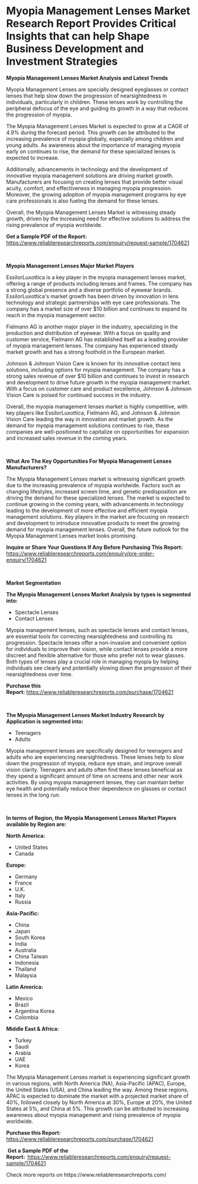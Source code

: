 <p><h1>Myopia Management Lenses Market Research Report Provides Critical Insights that can help Shape Business Development and Investment Strategies</h1></p><p><strong>Myopia Management Lenses Market Analysis and Latest Trends</strong></p>
<p><p>Myopia Management Lenses are specially designed eyeglasses or contact lenses that help slow down the progression of nearsightedness in individuals, particularly in children. These lenses work by controlling the peripheral defocus of the eye and guiding its growth in a way that reduces the progression of myopia.</p><p>The Myopia Management Lenses Market is expected to grow at a CAGR of 4.9% during the forecast period. This growth can be attributed to the increasing prevalence of myopia globally, especially among children and young adults. As awareness about the importance of managing myopia early on continues to rise, the demand for these specialized lenses is expected to increase.</p><p>Additionally, advancements in technology and the development of innovative myopia management solutions are driving market growth. Manufacturers are focusing on creating lenses that provide better visual acuity, comfort, and effectiveness in managing myopia progression. Moreover, the growing adoption of myopia management programs by eye care professionals is also fueling the demand for these lenses.</p><p>Overall, the Myopia Management Lenses Market is witnessing steady growth, driven by the increasing need for effective solutions to address the rising prevalence of myopia worldwide.</p></p>
<p><strong>Get a Sample PDF of the Report:&nbsp;</strong> <a href="https://www.reliableresearchreports.com/enquiry/request-sample/1704621">https://www.reliableresearchreports.com/enquiry/request-sample/1704621</a></p>
<p>&nbsp;</p>
<p><strong>Myopia Management Lenses Major Market Players</strong></p>
<p><p>EssilorLuxottica is a key player in the myopia management lenses market, offering a range of products including lenses and frames. The company has a strong global presence and a diverse portfolio of eyewear brands. EssilorLuxottica's market growth has been driven by innovation in lens technology and strategic partnerships with eye care professionals. The company has a market size of over $10 billion and continues to expand its reach in the myopia management sector. </p><p>Fielmann AG is another major player in the industry, specializing in the production and distribution of eyewear. With a focus on quality and customer service, Fielmann AG has established itself as a leading provider of myopia management lenses. The company has experienced steady market growth and has a strong foothold in the European market.</p><p>Johnson & Johnson Vision Care is known for its innovative contact lens solutions, including options for myopia management. The company has a strong sales revenue of over $10 billion and continues to invest in research and development to drive future growth in the myopia management market. With a focus on customer care and product excellence, Johnson & Johnson Vision Care is poised for continued success in the industry.</p><p>Overall, the myopia management lenses market is highly competitive, with key players like EssilorLuxottica, Fielmann AG, and Johnson & Johnson Vision Care leading the way in innovation and market growth. As the demand for myopia management solutions continues to rise, these companies are well-positioned to capitalize on opportunities for expansion and increased sales revenue in the coming years.</p></p>
<p>&nbsp;</p>
<p><strong>What Are The Key Opportunities For Myopia Management Lenses Manufacturers?</strong></p>
<p><p>The Myopia Management Lenses market is witnessing significant growth due to the increasing prevalence of myopia worldwide. Factors such as changing lifestyles, increased screen time, and genetic predisposition are driving the demand for these specialized lenses. The market is expected to continue growing in the coming years, with advancements in technology leading to the development of more effective and efficient myopia management solutions. Key players in the market are focusing on research and development to introduce innovative products to meet the growing demand for myopia management lenses. Overall, the future outlook for the Myopia Management Lenses market looks promising.</p></p>
<p><strong>Inquire or Share Your Questions If Any Before Purchasing This Report:</strong> <a href="https://www.reliableresearchreports.com/enquiry/pre-order-enquiry/1704621">https://www.reliableresearchreports.com/enquiry/pre-order-enquiry/1704621</a></p>
<p>&nbsp;</p>
<p><strong>Market Segmentation</strong></p>
<p><strong>The Myopia Management Lenses Market Analysis by types is segmented into:</strong></p>
<p><ul><li>Spectacle Lenses</li><li>Contact Lenses</li></ul></p>
<p><p>Myopia management lenses, such as spectacle lenses and contact lenses, are essential tools for correcting nearsightedness and controlling its progression. Spectacle lenses offer a non-invasive and convenient option for individuals to improve their vision, while contact lenses provide a more discreet and flexible alternative for those who prefer not to wear glasses. Both types of lenses play a crucial role in managing myopia by helping individuals see clearly and potentially slowing down the progression of their nearsightedness over time.</p></p>
<p><strong>Purchase this Report:&nbsp;</strong><a href="https://www.reliableresearchreports.com/purchase/1704621">https://www.reliableresearchreports.com/purchase/1704621</a></p>
<p>&nbsp;</p>
<p><strong>The Myopia Management Lenses Market Industry Research by Application is segmented into:</strong></p>
<p><ul><li>Teenagers</li><li>Adults</li></ul></p>
<p><p>Myopia management lenses are specifically designed for teenagers and adults who are experiencing nearsightedness. These lenses help to slow down the progression of myopia, reduce eye strain, and improve overall vision clarity. Teenagers and adults often find these lenses beneficial as they spend a significant amount of time on screens and other near work activities. By using myopia management lenses, they can maintain better eye health and potentially reduce their dependence on glasses or contact lenses in the long run.</p></p>
<p>&nbsp;</p>
<p><strong>In terms of Region, the Myopia Management Lenses Market Players available by Region are:</strong></p>
<p>
    <p> <strong> North America: </strong>
        <ul>
            <li>United States</li>
            <li>Canada</li>
        </ul>
        </p> 
    <p> <strong> Europe: </strong>
        <ul>
            <li>Germany</li>
            <li>France</li>
            <li>U.K.</li>
            <li>Italy</li>
            <li>Russia</li>
        </ul>
        </p> 
    <p> <strong> Asia-Pacific: </strong>
        <ul>
            <li>China</li>
            <li>Japan</li>
            <li>South Korea</li>
            <li>India</li>
            <li>Australia</li>
            <li>China Taiwan</li>
            <li>Indonesia</li>
            <li>Thailand</li>
            <li>Malaysia</li>
        </ul>
        </p> 
    <p> <strong> Latin America: </strong>
        <ul>
            <li>Mexico</li>
            <li>Brazil</li>
            <li>Argentina Korea</li>
            <li>Colombia</li>
        </ul>
        </p> 
    <p> <strong> Middle East & Africa: </strong>
        <ul>
            <li>Turkey</li>
            <li>Saudi</li>
            <li>Arabia</li>
            <li>UAE</li>
            <li>Korea</li>
        </ul>
    </p>
    </p>
<p><p>The Myopia Management Lenses market is experiencing significant growth in various regions, with North America (NA), Asia-Pacific (APAC), Europe, the United States (USA), and China leading the way. Among these regions, APAC is expected to dominate the market with a projected market share of 40%, followed closely by North America at 30%, Europe at 20%, the United States at 5%, and China at 5%. This growth can be attributed to increasing awareness about myopia management and rising prevalence of myopia worldwide.</p></p>
<p><strong>Purchase this Report: </strong><a href="https://www.reliableresearchreports.com/purchase/1704621">https://www.reliableresearchreports.com/purchase/1704621</a></p>
<p>&nbsp;<strong>Get a Sample PDF of the Report:&nbsp;&nbsp;</strong><a href="https://www.reliableresearchreports.com/enquiry/request-sample/1704621">https://www.reliableresearchreports.com/enquiry/request-sample/1704621</a></p>
<p><strong></strong></p>
<p>Check more reports on https://www.reliableresearchreports.com/</p>